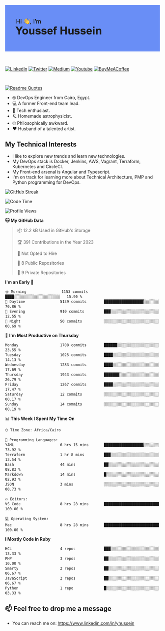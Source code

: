 [![Youssef's GitHub Banner](./assets/youssef-hussein.png)](https://github.com/yorki404)

</br>

[![LinkedIn](https://img.shields.io/badge/linkedin-%230077B5.svg?style=for-the-badge&logo=linkedin&logoColor=white)](https://www.linkedin.com/in/yhussein/)
[![Twitter](https://img.shields.io/badge/yorki404-%231DA1F2.svg?style=for-the-badge&logo=Twitter&logoColor=white)](https://twitter.com/devqik_)
[![Medium](https://img.shields.io/badge/Medium-12100E?style=for-the-badge&logo=medium&logoColor=white)](https://medium.com/@devqik)
[![Youtube](https://img.shields.io/badge/YouTube-FF0000?style=for-the-badge&logo=youtube&logoColor=white)](https://www.youtube.com/@devqik)
[![BuyMeACoffee](https://img.shields.io/badge/Buy%20Me%20a%20Coffee-ffdd00?style=for-the-badge&logo=buy-me-a-coffee&logoColor=black)](https://www.buymeacoffee.com/devqik)

</br>

[![Readme Quotes](https://quotes-github-readme.vercel.app/api?type=horizontal&theme=dark)](https://github.com/piyushsuthar/github-readme-quotes)


- :nerd_face: DevOps Engineer from Cairo, Egypt.
- :computer: A former Front-end team lead.
- :satellite: Tech enthusiast.
- :ringed_planet: Homemade astrophysicist.
- :roll_eyes: Philosophically awkward.
- :heart: Husband of a talented artist.

## My Technical Interests

- I like to explore new trends and learn new technologies.
- My DevOps stack is Docker, Jenkins, AWS, Vagrant, Terraform, Kubernetes and CircleCI.
- My Front-end arsenal is Angular and Typescript.
- I'm on track for learning more about Technical Architecture, PMP and Python programming for DevOps.

[![GitHub Streak](https://github-readme-streak-stats.herokuapp.com/?user=devqik&theme=dark)](https://git.io/streak-stats)

<!--START_SECTION:waka-->
![Code Time](http://img.shields.io/badge/Code%20Time-518%20hrs%202%20mins-blue)

![Profile Views](http://img.shields.io/badge/Profile%20Views-0-blue)

**🐱 My GitHub Data** 

> 📦 12.2 kB Used in GitHub's Storage 
 > 
> 🏆 391 Contributions in the Year 2023
 > 
> 🚫 Not Opted to Hire
 > 
> 📜 8 Public Repositories 
 > 
> 🔑 9 Private Repositories 
 > 
**I'm an Early 🐤** 

```text
🌞 Morning                1153 commits        ████░░░░░░░░░░░░░░░░░░░░░   15.90 % 
🌆 Daytime                5139 commits        ██████████████████░░░░░░░   70.86 % 
🌃 Evening                910 commits         ███░░░░░░░░░░░░░░░░░░░░░░   12.55 % 
🌙 Night                  50 commits          ░░░░░░░░░░░░░░░░░░░░░░░░░   00.69 % 
```
📅 **I'm Most Productive on Thursday** 

```text
Monday                   1708 commits        ██████░░░░░░░░░░░░░░░░░░░   23.55 % 
Tuesday                  1025 commits        ████░░░░░░░░░░░░░░░░░░░░░   14.13 % 
Wednesday                1283 commits        ████░░░░░░░░░░░░░░░░░░░░░   17.69 % 
Thursday                 1943 commits        ███████░░░░░░░░░░░░░░░░░░   26.79 % 
Friday                   1267 commits        ████░░░░░░░░░░░░░░░░░░░░░   17.47 % 
Saturday                 12 commits          ░░░░░░░░░░░░░░░░░░░░░░░░░   00.17 % 
Sunday                   14 commits          ░░░░░░░░░░░░░░░░░░░░░░░░░   00.19 % 
```


📊 **This Week I Spent My Time On** 

```text
🕑︎ Time Zone: Africa/Cairo

💬 Programming Languages: 
YAML                     6 hrs 15 mins       ██████████████████░░░░░░░   73.92 % 
Terraform                1 hr 8 mins         ███░░░░░░░░░░░░░░░░░░░░░░   13.54 % 
Bash                     44 mins             ██░░░░░░░░░░░░░░░░░░░░░░░   08.83 % 
Markdown                 14 mins             █░░░░░░░░░░░░░░░░░░░░░░░░   02.93 % 
JSON                     3 mins              ░░░░░░░░░░░░░░░░░░░░░░░░░   00.73 % 

🔥 Editors: 
VS Code                  8 hrs 28 mins       █████████████████████████   100.00 % 

💻 Operating System: 
Mac                      8 hrs 28 mins       █████████████████████████   100.00 % 
```

**I Mostly Code in Ruby** 

```text
HCL                      4 repos             ███░░░░░░░░░░░░░░░░░░░░░░   13.33 % 
PHP                      3 repos             ██░░░░░░░░░░░░░░░░░░░░░░░   10.00 % 
Smarty                   2 repos             ██░░░░░░░░░░░░░░░░░░░░░░░   06.67 % 
JavaScript               2 repos             ██░░░░░░░░░░░░░░░░░░░░░░░   06.67 % 
Python                   1 repo              █░░░░░░░░░░░░░░░░░░░░░░░░   03.33 % 
```




<!--END_SECTION:waka-->

## 📫 Feel free to drop me a message
- You can reach me on: https://www.linkedin.com/in/yhussein
